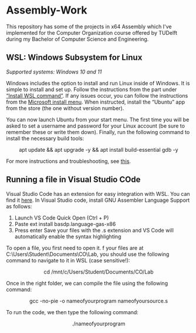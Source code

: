 # Assembly-Work
This repository has some of the projects in x64 Assembly which I've implemented for the Computer Organization course offered by TUDelft during my Bachelor of Computer Science and Engineering.

## WSL: Windows Subsystem for Linux
$\textit{Supported systems: Windows 10 and 11}$

Windows includes the option to install and run Linux inside of Windows. It is simple to install and set up. Follow the instructions from the part under [“Install WSL command”](https://docs.microsoft.com/en-us/windows/wsl/install). If any issues occur, you can follow the instructions from the [Microsoft install menu](https://docs.microsoft.com/en-us/windows/wsl/install-manual). When instructed, install the “Ubuntu” app from the store (the one without version number).

You can now launch Ubuntu from your start menu. The first time you will be asked to set a username and password for your Linux account (be sure to remember these or write them down). Finally, run the following command to install the necessary build tools:

<p align="center">
apt update && apt upgrade -y && apt install build-essential gdb -y
</p>

For more instructions and troubleshooting, see [this](https://docs.microsoft.com/en-us/windows/wsl/troubleshooting).

## Running a file in Visual Studio COde
Visual Studio Code has an extension for easy integration with WSL. You can find it [here](https://marketplace.visualstudio.com/items?itemName=ms-vscode-remote.remote-wsl). In Visual Studio code, install GNU Assembler Language Support as follows:
1. Launch VS Code Quick Open (Ctrl + P)
2. Paste ext install basdp.language-gas-x86
3. Press enter
Save your files with the .s extension and VS Code will automatically enable the syntax highlighting

To open a file, you first need to open it. f your files are at C:\Users\Student\Documents\CO\Lab, you should use the following command to navigate to it in WSL (case sensitive!):

<p align="center">
cd /mnt/c/Users/Student/Documents/CO/Lab
</p>

Once in the right folder, we can compile the file using the following command:

<p align="center">
gcc -no-pie -o nameofyourprogram nameofyoursource.s
</p>

To run the code, we then type the following command:

<p align="center">
./nameofyourprogram
</p>



